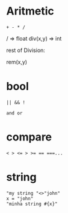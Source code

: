 # Aritmetic

```
+ - * /
```

/ => float
div(x,y) => int

rest of Division:

rem(x,y)

# bool
```
|| && !

and or
```

# compare
```
< > <= > >= == ===...
```


# string
```
"my string "<>"john"
x = "john"
"minha string #{x}"
```